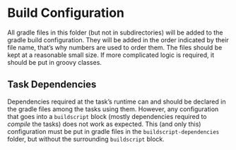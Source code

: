 # Build Configuration
All gradle files in this folder (but not in subdirectories) will be added to the gradle build configuration. They will be added in the order indicated by their file name, that’s why numbers are used to order them. The files should be kept at a reasonable small size. If more complicated logic is required, it should be put in groovy classes.

## Task Dependencies
Dependencies required at the task’s runtime can and should be declared in the gradle files among the tasks using them. However, any configuration that goes into a `buildscript` block (mostly dependencies required to *compile* the tasks) does not work as expected. This (and only this) configuration must be put in gradle files in the `buildscript-dependencies` folder, but without the surrounding `buildscript` block.